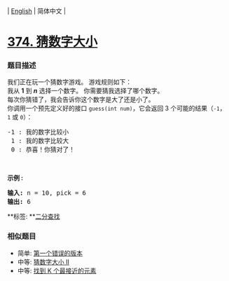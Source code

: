| [English](README_EN.md) | 简体中文 |

# [374. 猜数字大小](https://leetcode-cn.com/problems/guess-number-higher-or-lower)
 ### 题目描述
<p>我们正在玩一个猜数字游戏。 游戏规则如下：<br>
我从&nbsp;<strong>1</strong>&nbsp;到&nbsp;<em><strong>n</strong></em>&nbsp;选择一个数字。 你需要猜我选择了哪个数字。<br>
每次你猜错了，我会告诉你这个数字是大了还是小了。<br>
你调用一个预先定义好的接口&nbsp;<code>guess(int num)</code>，它会返回 3 个可能的结果（<code>-1</code>，<code>1</code>&nbsp;或 <code>0</code>）：</p>

<pre>-1 : 我的数字比较小
 1 : 我的数字比较大
 0 : 恭喜！你猜对了！
</pre>

<p>&nbsp;</p>

<p><strong>示例 :</strong></p>

<pre><strong>输入: </strong>n = 10, pick = 6
<strong>输出: </strong>6</pre>

**标签:	**[二分查找](https://leetcode-cn.com/tag/binary-search) 
 ### 相似题目
- 简单:	[第一个错误的版本](https://leetcode-cn.com/problems/first-bad-version) 
- 中等:	[猜数字大小 II](https://leetcode-cn.com/problems/guess-number-higher-or-lower-ii) 
- 中等:	[找到 K 个最接近的元素](https://leetcode-cn.com/problems/find-k-closest-elements) 
